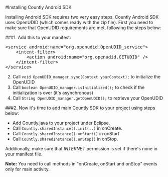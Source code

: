 #Installing Countly Android SDK

Installing Android SDK requires two very easy steps. Countly Android SDK uses OpenUDID (which comes ready with the zip file). First you need to make sure that OpenUDID requirements are met, following the steps below:

###1. Add this to your manifest:


<pre class="prettyprint">
&lt;service android:name=&quot;org.openudid.OpenUDID_service&quot;&gt;
    &lt;intent-filter&gt;
        &lt;action android:name=&quot;org.openudid.GETUDID&quot; /&gt;
    &lt;/intent-filter&gt;
&lt;/service&gt;</pre>

2. Call `void OpenUDID_manager.sync(Context yourContext);` to initialize the OpenUDID
3. Call `boolean OpenUDID_manager.isInitialized();` to check if the initialization is over (it's asynchronous)
4. Call `String OpenUDID_manager.getOpenUDID();` to retrieve your OpenUDID

###2. Now it's time to add main Countly SDK to your project using steps below:

* Add Countly.java to your project under Eclipse.
* Call `Countly.sharedInstance().init(..)` in onCreate.
* Call `Countly.sharedInstance().onStart()` in onStart.
* Call `Countly.sharedInstance().onStop()` in onStop.

Additionally, make sure that *INTERNET* permission is set if there's none in your manifest file.

**Note:** You need to call methods in "onCreate, onStart and onStop" events only for main activity.